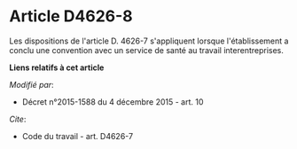 # Article D4626-8

Les dispositions de l'article D. 4626-7 s'appliquent lorsque l'établissement a conclu une convention avec un service de santé
au travail interentreprises.

**Liens relatifs à cet article**

_Modifié par_:

  - Décret n°2015-1588 du 4 décembre 2015 - art. 10

_Cite_:

  - Code du travail - art. D4626-7
